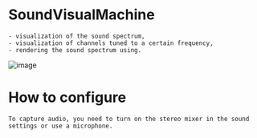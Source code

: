 # SoundVisualMachine

    - visualization of the sound spectrum,
    - visualization of channels tuned to a certain frequency,
    - rendering the sound spectrum using.
![image](https://user-images.githubusercontent.com/95174979/153950985-e7b67a83-9a82-4d37-a643-8d9d08a77838.png)

# How to configure

    To capture audio, you need to turn on the stereo mixer in the sound settings or use a microphone.
